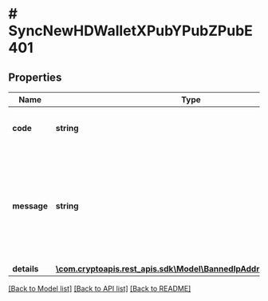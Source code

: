 # # SyncNewHDWalletXPubYPubZPubE401

## Properties

Name | Type | Description | Notes
------------ | ------------- | ------------- | -------------
**code** | **string** | Specifies an error code, e.g. error 404. |
**message** | **string** | Specifies the message of the error, i.e. why the error was returned, e.g. error 404 stands for “not found”. |
**details** | [**\com.cryptoapis.rest_apis.sdk\Model\BannedIpAddressDetailsInner[]**](BannedIpAddressDetailsInner.md) |  | [optional]

[[Back to Model list]](../../README.md#models) [[Back to API list]](../../README.md#endpoints) [[Back to README]](../../README.md)
